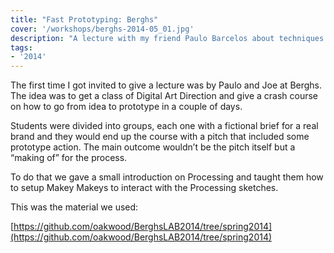```yaml
---
title: "Fast Prototyping: Berghs"
cover: '/workshops/berghs-2014-05_01.jpg'
description: "A lecture with my friend Paulo Barcelos about techniques and tools for rapid prototyping at Berghs School of Communication."
tags:
- '2014'
---
```


The first time I got invited to give a lecture was by Paulo and Joe at Berghs. The idea was to get a class of Digital Art Direction and give a crash course on how to go from idea to prototype in a couple of days.

Students were divided into groups, each one with a fictional brief for a real brand and they would end up the course with a pitch that included some prototype action. The main outcome wouldn’t be the pitch itself but a “making of” for the process.

To do that we gave a small introduction on Processing and taught them how to setup Makey Makeys to interact with the Processing sketches.

This was the material we used:

[https://github.com/oakwood/BerghsLAB2014/tree/spring2014](https://github.com/oakwood/BerghsLAB2014/tree/spring2014)
